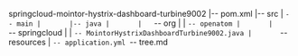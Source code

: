 springcloud-mointor-hystrix-dashboard-turbine9002
|-- pom.xml
|-- src
|   `-- main
|       |-- java
|       |   `-- org
|       |       `-- openatom
|       |           `-- springcloud
|       |               `-- MointorHystrixDashboardTurbine9002.java
|       `-- resources
|           `-- application.yml
`-- tree.md


